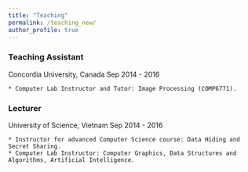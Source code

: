 ```yaml
---
title: "Teaching"
permalink: /teaching_new/
author_profile: true
---
```


### Teaching Assistant
   Concordia University, Canada    Sep 2014 - 2016

    * Computer Lab Instructor and Tutor: Image Processing (COMP6771).

### Lecturer
   University of Science, Vietnam   Sep 2014 - 2016

    * Instructor for advanced Computer Science course: Data Hiding and Secret Sharing.
    * Computer Lab Instructor: Computer Graphics, Data Structures and Algorithms, Artificial Intelligence.
